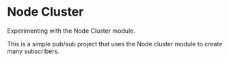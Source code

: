 # Node Cluster
Experimenting with the Node Cluster module. 

This is a simple pub/sub project that uses the Node cluster module to create many subscribers. 
